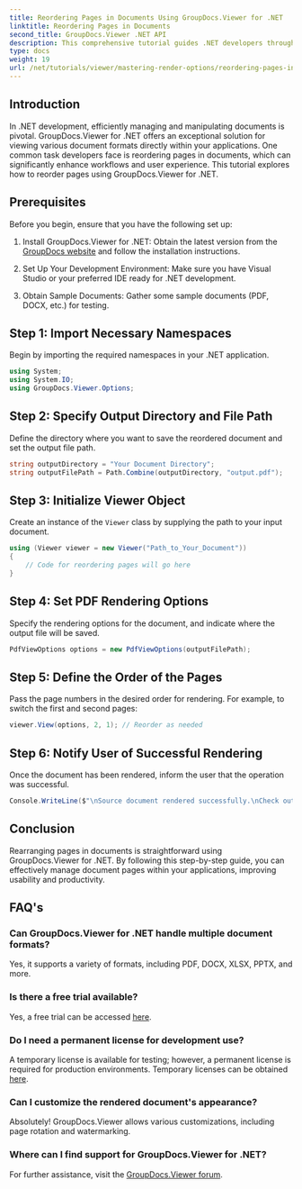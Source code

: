 ```yaml
---
title: Reordering Pages in Documents Using GroupDocs.Viewer for .NET
linktitle: Reordering Pages in Documents
second_title: GroupDocs.Viewer .NET API
description: This comprehensive tutorial guides .NET developers through the process of rearranging pages in various document formats using GroupDocs.Viewer for .NET.
type: docs
weight: 19
url: /net/tutorials/viewer/mastering-render-options/reordering-pages-in-document/
---
```

## Introduction

In .NET development, efficiently managing and manipulating documents is pivotal. GroupDocs.Viewer for .NET offers an exceptional solution for viewing various document formats directly within your applications. One common task developers face is reordering pages in documents, which can significantly enhance workflows and user experience. This tutorial explores how to reorder pages using GroupDocs.Viewer for .NET.

## Prerequisites

Before you begin, ensure that you have the following set up:

1. Install GroupDocs.Viewer for .NET: Obtain the latest version from the [GroupDocs website](https://releases.groupdocs.com/viewer/net/) and follow the installation instructions.
   
2. Set Up Your Development Environment: Make sure you have Visual Studio or your preferred IDE ready for .NET development.

3. Obtain Sample Documents: Gather some sample documents (PDF, DOCX, etc.) for testing.

## Step 1: Import Necessary Namespaces

Begin by importing the required namespaces in your .NET application.

```csharp
using System;
using System.IO;
using GroupDocs.Viewer.Options;
```

## Step 2: Specify Output Directory and File Path

Define the directory where you want to save the reordered document and set the output file path.

```csharp
string outputDirectory = "Your Document Directory";
string outputFilePath = Path.Combine(outputDirectory, "output.pdf");
```

## Step 3: Initialize Viewer Object

Create an instance of the `Viewer` class by supplying the path to your input document.

```csharp
using (Viewer viewer = new Viewer("Path_to_Your_Document"))
{
    // Code for reordering pages will go here
}
```

## Step 4: Set PDF Rendering Options

Specify the rendering options for the document, and indicate where the output file will be saved.

```csharp
PdfViewOptions options = new PdfViewOptions(outputFilePath);
```

## Step 5: Define the Order of the Pages

Pass the page numbers in the desired order for rendering. For example, to switch the first and second pages:

```csharp
viewer.View(options, 2, 1); // Reorder as needed
```

## Step 6: Notify User of Successful Rendering

Once the document has been rendered, inform the user that the operation was successful.

```csharp
Console.WriteLine($"\nSource document rendered successfully.\nCheck output in {outputDirectory}.");
```

## Conclusion

Rearranging pages in documents is straightforward using GroupDocs.Viewer for .NET. By following this step-by-step guide, you can effectively manage document pages within your applications, improving usability and productivity.

## FAQ's

### Can GroupDocs.Viewer for .NET handle multiple document formats?
Yes, it supports a variety of formats, including PDF, DOCX, XLSX, PPTX, and more.

### Is there a free trial available?
Yes, a free trial can be accessed [here](https://releases.groupdocs.com/).

### Do I need a permanent license for development use?
A temporary license is available for testing; however, a permanent license is required for production environments. Temporary licenses can be obtained [here](https://purchase.groupdocs.com/temporary-license/).

### Can I customize the rendered document's appearance?
Absolutely! GroupDocs.Viewer allows various customizations, including page rotation and watermarking.

### Where can I find support for GroupDocs.Viewer for .NET?
For further assistance, visit the [GroupDocs.Viewer forum](https://forum.groupdocs.com/c/viewer/9).
